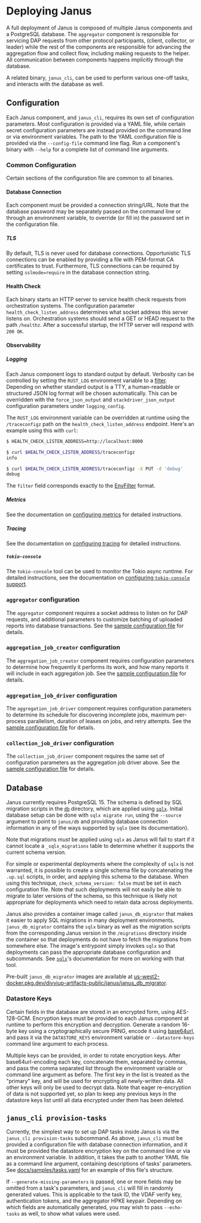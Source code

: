 # Deploying Janus

A full deployment of Janus is composed of multiple Janus components and a
PostgreSQL database. The `aggregator` component is responsible for servicing DAP
requests from other protocol participants, (client, collector, or leader) while
the rest of the components are responsible for advancing the aggregation flow
and collect flow, including making requests to the helper. All communication
between components happens implicitly through the database.

A related binary, `janus_cli`, can be used to perform various one-off tasks, and
interacts with the database as well.

## Configuration

Each Janus component, and `janus_cli`, requires its own set of configuration
parameters. Most configuration is provided via a YAML file, while certain secret
configuration parameters are instead provided on the command line or via
environment variables. The path to the YAML configuration file is provided via
the `--config-file` command line flag. Run a component's binary with `--help`
for a complete list of command line arguments.

### Common Configuration

Certain sections of the configuration file are common to all binaries.

#### Database Connection

Each component must be provided a connection string/URL. Note that the database
password may be separately passed on the command line or through an environment
variable, to override (or fill in) the password set in the configuration file.

##### TLS

By default, TLS is never used for database connections. Opportunistic TLS
connections can be enabled by providing a file with PEM-format CA certificates
to trust. Furthermore, TLS connections can be required by setting
`sslmode=require` in the database connection string.

#### Health Check

Each binary starts an HTTP server to service health check requests from
orchestration systems. The configuration parameter `health_check_listen_address`
determines what socket address this server listens on. Orchestration systems
should send a GET or HEAD request to the path `/healthz`. After a successful
startup, the HTTP server will respond with `200 OK`.

#### Observability

##### Logging

Each Janus component logs to standard output by default. Verbosity can be
controlled by setting the `RUST_LOG` environment variable to a
[filter][EnvFilter]. Depending on whether standard output is a TTY, a
human-readable or structured JSON log format will be chosen automatically. This
can be overridden with the `force_json_output` and `stackdriver_json_output`
configuration parameters under `logging_config`.

The `RUST_LOG` environment variable can be overridden at runtime using the
`/traceconfigz` path on the `health_check_listen_address` endpoint. Here's
an example using this with `curl`:

```bash
$ HEALTH_CHECK_LISTEN_ADDRESS=http://localhost:8000

$ curl $HEALTH_CHECK_LISTEN_ADDRESS/traceconfigz
info

$ curl $HEALTH_CHECK_LISTEN_ADDRESS/traceconfigz -X PUT -d 'debug'
debug
```

The `filter` field corresponds exactly to the [EnvFilter] format.

[EnvFilter]: https://docs.rs/tracing-subscriber/latest/tracing_subscriber/struct.EnvFilter.html

##### Metrics

See the documentation on [configuring metrics](CONFIGURING_METRICS.md) for
detailed instructions.

##### Tracing

See the documentation on [configuring tracing](CONFIGURING_TRACING.md) for
detailed instructions.

##### `tokio-console`

The `tokio-console` tool can be used to monitor the Tokio async runtime. For
detailed instructions, see the documentation on [configuring `tokio-console`
support](CONFIGURING_TOKIO_CONSOLE.md).

### `aggregator` configuration

The `aggregator` component requires a socket address to listen on for DAP
requests, and additional parameters to customize batching of uploaded reports
into database transactions. See the [sample configuration
file](samples/basic_config/aggregator.yaml) for details.

### `aggregation_job_creator` configuration

The `aggregation_job_creator` component requires configuration parameters to
determine how frequently it performs its work, and how many reports it will
include in each aggregation job. See the [sample configuration
file](samples/basic_config/aggregation_job_creator.yaml) for details.

### `aggregation_job_driver` configuration

The `aggregation_job_driver` component requires configuration parameters to
determine its schedule for discovering incomplete jobs, maximum per-process
parallelism, duration of leases on jobs, and retry attempts. See the [sample
configuration file](samples/basic_config/aggregation_job_driver.yaml) for
details.

### `collection_job_driver` configuration

The `collection_job_driver` component requires the same set of configuration
parameters as the aggregation job driver above. See the [sample configuration
file](samples/basic_config/collection_job_driver.yaml) for details.

## Database

Janus currently requires PostgreSQL 15. The schema is defined by SQL migration
scripts in the [`db`](../db) directory, which are applied using
[`sqlx`][sqlx-cli]. Initial database setup can be done with `sqlx migrate run`,
using the `--source` argument to point to `janus/db` and providing database
connection information in any of the ways supported by `sqlx` (see its
documentation).

Note that migrations _must_ be applied using `sqlx` as Janus will fail to start
if it cannot locate a `_sqlx_migrations` table to determine whether it supports
the current schema version.

For simple or experimental deployments where the complexity of `sqlx` is not
warranted, it is possible to create a single schema file by concatenating the
`.up.sql` scripts, in order, and applying this schema to the database. When
using this technique, `check_schema_version: false` must be set in each
configuration file. Note that such deployments will not easily be able to
migrate to later versions of the schema, so this technique is likely not
appropriate for deployments which need to retain data across deployments.

Janus also provides a container image called `janus_db_migrator` that makes it
easier to apply SQL migrations in many deployment environments.
`janus_db_migrator` contains the `sqlx` binary as well as the migration scripts
from the corresponding Janus version in the `/migrations` directory inside the
container so that deployments do not have to fetch the migrations from somewhere
else. The image's entrypoint simply invokes `sqlx` so that deployments can pass
the appropriate database configuration and subcommands. See [`sqlx`][sqlx-cli]'s
documentation for more on working with that tool.

Pre-built `janus_db_migrator` images are available at
[us-west2-docker.pkg.dev/divviup-artifacts-public/janus/janus_db_migrator][migrator-images].

[sqlx-cli]: https://crates.io/crates/sqlx-cli
[migrator-images]: https://us-west2-docker.pkg.dev/divviup-artifacts-public/janus

### Datastore Keys

Certain fields in the database are stored in an encrypted form, using
AES-128-GCM. Encryption keys must be provided to each Janus component at runtime
to perform this encryption and decryption. Generate a random 16-byte key using a
cryptographically secure PRNG, encode it using [base64url][base64url], and pass
it via the `DATASTORE_KEYS` environment variable or `--datastore-keys` command
line argument to each process.

Multiple keys can be provided, in order to rotate encryption keys. After
base64url-encoding each key, concatenate them, separated by commas, and pass the
comma separated list through the environment variable or command line argument
as before. The first key in the list is treated as the "primary" key, and will
be used for encrypting all newly-written data. All other keys will only be used
to decrypt data. Note that eager re-encryption of data is not supported yet, so
plan to keep any previous keys in the datastore keys list until all data
encrypted under them has been deleted.

[base64url]: https://datatracker.ietf.org/doc/html/rfc4648#section-5

## `janus_cli provision-tasks`

Currently, the simplest way to set up DAP tasks inside Janus is via the
`janus_cli provision-tasks` subcommand. As above, `janus_cli` must be provided a
configuration file with database connection information, and it must be provided
the datastore encryption key on the command line or via an environment variable.
In addition, it takes the path to another YAML file as a command line argument,
containing descriptions of tasks' parameters. See
[docs/samples/tasks.yaml](samples/tasks.yaml) for an example of this file's
structure.

If `--generate-missing-parameters` is passed, one or more fields may be omitted
from a task's parameters, and `janus_cli` will fill in randomly generated
values. This is applicable to the task ID, the VDAF verify key, authentication
tokens, and the aggregator HPKE keypair. Depending on which fields are
automatically generated, you may wish to pass `--echo-tasks` as well, to show
what values were used.
